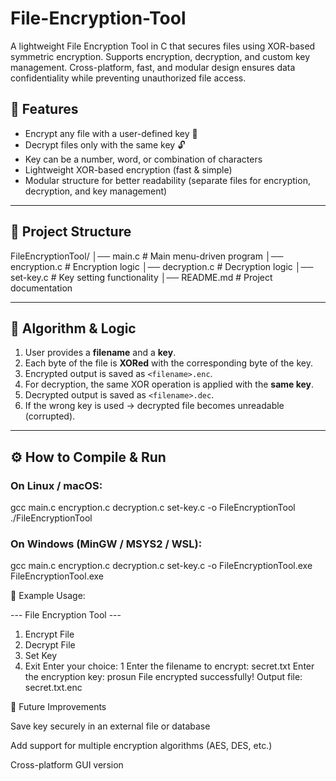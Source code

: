 # File-Encryption-Tool
A lightweight File Encryption Tool in C that secures files using XOR-based symmetric encryption. Supports encryption, decryption, and custom key management. Cross-platform, fast, and modular design ensures data confidentiality while preventing unauthorized file access.
## 🚀 Features
- Encrypt any file with a user-defined key 🔑
- Decrypt files only with the same key 🔓
- Key can be a number, word, or combination of characters
- Lightweight XOR-based encryption (fast & simple)
- Modular structure for better readability (separate files for encryption, decryption, and key management)

---

## 📂 Project Structure
FileEncryptionTool/
│── main.c # Main menu-driven program
│── encryption.c # Encryption logic
│── decryption.c # Decryption logic
│── set-key.c # Key setting functionality
│── README.md # Project documentation

---

## 🧩 Algorithm & Logic
1. User provides a **filename** and a **key**.
2. Each byte of the file is **XORed** with the corresponding byte of the key.
3. Encrypted output is saved as `<filename>.enc`.
4. For decryption, the same XOR operation is applied with the **same key**.
5. Decrypted output is saved as `<filename>.dec`.
6. If the wrong key is used → decrypted file becomes unreadable (corrupted).

---

## ⚙️ How to Compile & Run
### On Linux / macOS:

gcc main.c encryption.c decryption.c set-key.c -o FileEncryptionTool
./FileEncryptionTool

### On Windows (MinGW / MSYS2 / WSL):

gcc main.c encryption.c decryption.c set-key.c -o FileEncryptionTool.exe
FileEncryptionTool.exe

📸 Example Usage:

--- File Encryption Tool ---
1. Encrypt File
2. Decrypt File
3. Set Key
4. Exit
Enter your choice: 1
Enter the filename to encrypt: secret.txt
Enter the encryption key: prosun
File encrypted successfully! Output file: secret.txt.enc

📌 Future Improvements

Save key securely in an external file or database

Add support for multiple encryption algorithms (AES, DES, etc.)

Cross-platform GUI version
